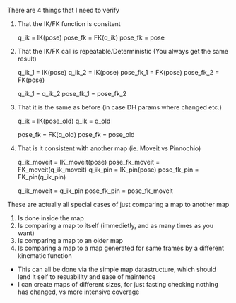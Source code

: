 

There are 4 things that I need to verify


1. That the IK/FK function is consitent

    q_ik = IK(pose)
    pose_fk = FK(q_ik)
    pose_fk = pose

2. That the IK/FK call is repeatable/Deterministic (You always get the same result)

    q_ik_1 = IK(pose)
    q_ik_2 = IK(pose)
    pose_fk_1 = FK(pose)
    pose_fk_2 = FK(pose)

    q_ik_1 = q_ik_2
    pose_fk_1 = pose_fk_2

3. That it is the same as before (in case DH params where changed etc.)

    q_ik = IK(pose_old)
    q_ik = q_old

    pose_fk = FK(q_old)
    pose_fk = pose_old

4. That is it consistent with another map (ie. Moveit vs Pinnochio)


    q_ik_moveit = IK_moveit(pose)
    pose_fk_moveit = FK_moveit(q_ik_moveit)
    q_ik_pin = IK_pin(pose)
    pose_fk_pin = FK_pin(q_ik_pin)

    q_ik_moveit = q_ik_pin
    pose_fk_pin = pose_fk_moveit

These are actually all special cases of just comparing a map to another map

1. Is done inside the map
2. Is comparing a map to itself (immedietly, and as many times as you want)
3. Is comparing a map to an older map
4. Is comparing a map to a map generated for same frames by a different kinematic function

- This can all be done via the simple map datastructure, which should lend it self to resuability and ease of maintence
- I can create maps of different sizes, for just fasting checking nothing has changed, vs more intensive coverage